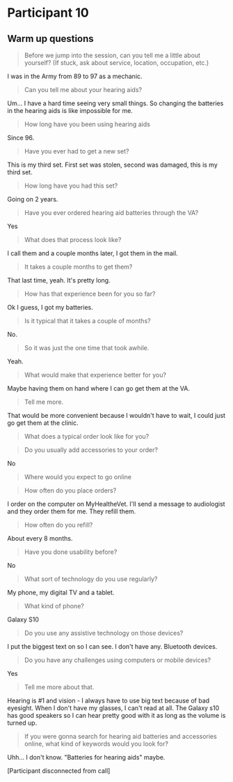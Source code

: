 Participant 10
==============

Warm up questions
-----------------

> Before we jump into the session, can you tell me a little about yourself? (If stuck, ask about service, location, occupation, etc.)

I was in the Army from 89 to 97 as a mechanic.

> Can you tell me about your hearing aids?

Um... I have a hard time seeing very small things. So changing the batteries in the hearing aids is like impossible for me.

> How long have you been using hearing aids

Since 96.

> Have you ever had to get a new set?

This is my third set. First set was stolen, second was damaged, this is my third set.

> How long have you had this set?

Going on 2 years.

> Have you ever ordered hearing aid batteries through the VA?

Yes

> What does that process look like?

I call them and a couple months later, I got them in the mail.

> It takes a couple months to get them?

That last time, yeah. It's pretty long.

> How has that experience been for you so far?

Ok I guess, I got my batteries.

> Is it typical that it takes a couple of months?

No.

> So it was just the one time that took awhile.

Yeah.

> What would make that experience better for you?

Maybe having them on hand where I can go get them at the VA.

> Tell me more.

That would be more convenient because I wouldn't have to wait, I could just go get them at the clinic.

> What does a typical order look like for you?

> Do you usually add accessories to your order?

No

> Where would you expect to go online

> How often do you place orders?

I order on the computer on MyHealtheVet. I'll send a message to audiologist and they order them for me. They refill them.

> How often do you refill?

About every 8 months.

> Have you done usability before?

No

> What sort of technology do you use regularly?

My phone, my digital TV and a tablet.

> What kind of phone?

Galaxy S10

> Do you use any assistive technology on those devices?

I put the biggest text on so I can see. I don't have any. Bluetooth devices.

> Do you have any challenges using computers or mobile devices?

Yes

> Tell me more about that.

Hearing is #1 and vision - I always have to use big text because of bad eyesight. When I don't have my glasses, I can't read at all. The Galaxy s10 has good speakers so I can hear pretty good with it as long as the volume is turned up.

> If you were gonna search for hearing aid batteries and accessories online, what kind of keywords would you look for?

Uhh... I don't know. "Batteries for hearing aids" maybe.

[Participant disconnected from call]
